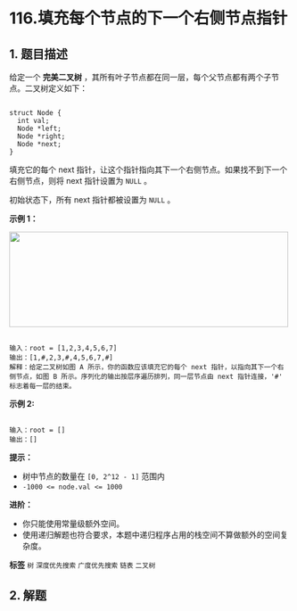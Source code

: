 # 116.填充每个节点的下一个右侧节点指针

## 1. 题目描述

给定一个 **完美二叉树** ，其所有叶子节点都在同一层，每个父节点都有两个子节点。二叉树定义如下：

```

struct Node {
  int val;
  Node *left;
  Node *right;
  Node *next;
}
```
填充它的每个 next 指针，让这个指针指向其下一个右侧节点。如果找不到下一个右侧节点，则将 next 指针设置为 `NULL` 。

初始状态下，所有 next 指针都被设置为 `NULL` 。

 

 **示例 1：** 

<img alt="" src="https://assets.leetcode.com/uploads/2019/02/14/116_sample.png" style="height: 171px; width: 500px;" />

```

输入：root = [1,2,3,4,5,6,7]
输出：[1,#,2,3,#,4,5,6,7,#]
解释：给定二叉树如图 A 所示，你的函数应该填充它的每个 next 指针，以指向其下一个右侧节点，如图 B 所示。序列化的输出按层序遍历排列，同一层节点由 next 指针连接，'#' 标志着每一层的结束。

```
<meta charset="UTF-8" />

 **示例 2:** 

```

输入：root = []
输出：[]

```
 

 **提示：** 
- 树中节点的数量在<meta charset="UTF-8" /> `[0, 2^12 - 1]` 范围内
-  `-1000 <= node.val <= 1000` 
 

 **进阶：** 
- 你只能使用常量级额外空间。
- 使用递归解题也符合要求，本题中递归程序占用的栈空间不算做额外的空间复杂度。
 
**标签**
`树` `深度优先搜索` `广度优先搜索` `链表` `二叉树` 


## 2. 解题

